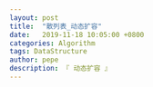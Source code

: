 ```yaml
---
layout: post
title:  "散列表_动态扩容"
date:   2019-11-18 10:05:00 +0800
categories: Algorithm
tags: DataStructure
author: pepe
description: 『 动态扩容 』
---
```







































